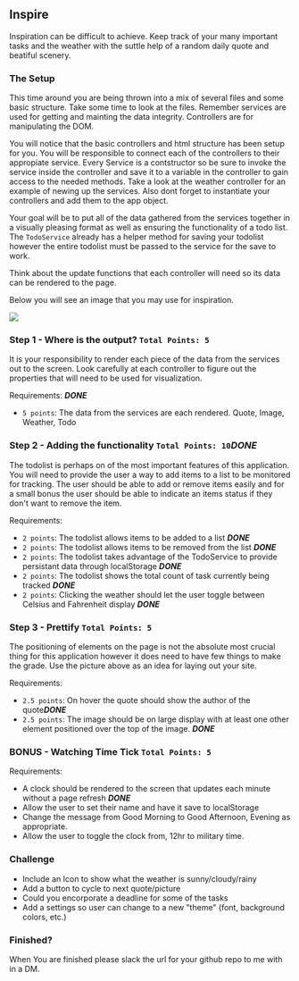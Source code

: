 ## Inspire

Inspiration can be difficult to achieve. Keep track of your many important tasks and the weather with the suttle help of a random daily quote and beatiful scenery.   

### The Setup

This time around you are being thrown into a mix of several files and some basic structure. Take some time to look at the files. Remember services are used for getting and mainting the data integrity. Controllers are for manipulating the DOM.

You will notice that the basic controllers and html structure has been setup for you. You will be responsible to connect each of the controllers to their appropiate service. Every Service is a contstructor so be sure to invoke the service inside the controller and save it to a variable in the controller to gain access to the needed methods. Take a look at the weather controller for an example of newing up the services. Also dont forget to instantiate your controllers and add them to the app object.

Your goal will be to put all of the data gathered from the services together in a visually pleasing format as well as ensuring the functionality of a todo list. The `TodoService` already has a helper method for saving your todolist however the entire todolist must be passed to the service for the save to work. 

Think about the update functions that each controller will need so its data can be rendered to the page. 

Below you will see an image that you may use for inspiration. 

<div class="text-center">
<img class="img-responsive" src="https://bcw.blob.core.windows.net/public/img/inspire.jpg"/>
</div>

### Step 1 -  Where is the output? `Total Points: 5`

It is your responsibility to render each piece of the data from the services out to the screen. Look carefully at each controller to figure out the properties that will need to be used for visualization.

Requirements: ***DONE***
- `5 points`: The data from the services are each rendered. Quote, Image, Weather, Todo 

### Step 2 - Adding the functionality `Total Points: 10`***DONE***

The todolist is perhaps on of the most important features of this application. You will need to provide the user a way to add items to a list to be monitored for tracking. The user should be able to add or remove items easily and for a small bonus the user should be able to indicate an items status if they don't want to remove the item.

Requirements: 
- `2 points`: The todolist allows items to be added to a list ***DONE***
- `2 points`: The todolist allows items to be removed from the list ***DONE***
- `2 points`: The todolist takes advantage of the TodoService to provide persistant data through localStorage ***DONE***
- `2 points`: The todolist shows the total count of task currently being tracked ***DONE***
- `2 points`: Clicking the weather should let the user toggle between Celsius and Fahrenheit display ***DONE***

### Step 3 - Prettify `Total Points: 5`

The positioning of elements on the page is not the absolute most crucial thing for this application however it does need to have few things to make the grade. Use the picture above as an idea for laying out your site.

Requirements:
- `2.5 points`: On hover the quote should show the author of the quote***DONE***
- `2.5 points`: The image should be on large display with at least one other element positioned over the top of the image. ***DONE***

### BONUS - Watching Time Tick `Total Points: 5`
Requirements: 
- A clock should be rendered to the screen that updates each minute without a page refresh ***DONE***
- Allow the user to set their name and have it save to localStorage
- Change the message from Good Morning to Good Afternoon, Evening as appropriate. 
- Allow the user to toggle the clock from, 12hr to military time. 

### Challenge
- Include an Icon to show what the weather is sunny/cloudy/rainy
- Add a button to cycle to next quote/picture
- Could you encorporate a deadline for some of the tasks
- Add a settings so user can change to a new "theme" (font, background colors, etc.)

### Finished?
When You are finished please slack the url for your github repo to me with in a DM.
